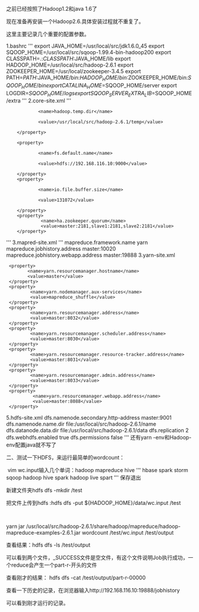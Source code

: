 之前已经按照了Hadoop1.2和java 1.6了

现在准备再安装一个Hadoop2.6.具体安装过程就不重复了。

这里主要记录几个重要的配置参数。

1.bashrc
'''
export JAVA_HOME=/usr/local/src/jdk1.6.0_45
export SQOOP_HOME=/usr/local/src/sqoop-1.99.4-bin-hadoop200
export CLASSPATH=.:$CLASSPATH:$JAVA_HOME/lib
export HADOOP_HOME=/usr/local/src/hadoop-2.6.1
export ZOOKEEPER_HOME=/usr/local/zookeeper-3.4.5
export PATH=$PATH:$JAVA_HOME/bin:$HADOOP_HOME/bin:$ZOOKEEPER_HOME/bin:$SQOOP_HOME/bin
export CATALINA_HOME=$SQOOP_HOME/server
export LOGDIR=$SQOOP_HOME/logs
export SQOOP_SERVER_EXTRA_LIB=$SQOOP_HOME/extra
'''
2.core-site.xml
'''
<configuration>
        <property>
 
                <name>hadoop.temp.dir</name>
 
                <value>/usr/local/src/hadoop-2.6.1/temp</value>
 
        </property>
 
        <property>
 
                <name>fs.default.name</name>
 
                <value>hdfs://192.168.116.10:9000</value>
 
        </property>
        <property>
 
                <name>io.file.buffer.size</name>
 
                <value>131072</value>
 
        </property>
        <property>
                 <name>ha.zookeeper.quorum</name>
                 <value>master:2181,slave1:2181,slave2:2181</value>
        </property>
</configuration>
'''
3.mapred-site.xml
'''
 
<configuration>
<property>
<name>mapreduce.framework.name</name>
<value>yarn</value>
</property>
 
 
<property>
<name>mapreduce.jobhistory.address</name>
<value>master:10020</value>
</property>
 
 
<property>
<name>mapreduce.jobhistory.webapp.address</name>
<value>master:19888</value>
</property>
</configuration>
3.yarn-site.xml

<configuration>
 
<!-- Site specific YARN configuration properties -->
     <property>
            <name>yarn.resourcemanager.hostname</name>
            <value>master</value>
     </property>
     <property>
             <name>yarn.nodemanager.aux-services</name>
             <value>mapreduce_shuffle</value>
     </property>
     <property>
             <name>yarn.resourcemanager.address</name>
             <value>master:8032</value>
     </property>
     <property>
             <name>yarn.resourcemanager.scheduler.address</name>
             <value>master:8030</value>
     </property>
     <property>
             <name>yarn.resourcemanager.resource-tracker.address</name>
             <value>master:8031</value>
     </property>
     <property>
             <name>yarn.resourcemanager.admin.address</name>
             <value>master:8033</value>
     </property>
     <property>
              <name>yarn.resourcemanager.webapp.address</name>
              <value>master:8088</value>
     </property>
</configuration>
5.hdfs-site.xml

<configuration>
<property>
<name>dfs.namenode.secondary.http-address</name>
<value>master:9001</value>
</property>
 
 
<property>
<name>dfs.namenode.name.dir</name>
<value>file:/usr/local/src/hadoop-2.6.1/name</value>
</property>
 
 
<property>
<name>dfs.datanode.data.dir</name>
<value>file:/usr/local/src/hadoop-2.6.1/data</value>
</property>
 
 
<property>
<name>dfs.replication</name>
<value>2</value>
</property>
 
 
<property>
<name>dfs.webhdfs.enabled</name>
<value>true</value>
</property>
 
 
<property>
<name>dfs.permissions</name>
<value>false</value>
</property>
 
 
</configuration>
'''
还有yarn -env和Hadoop-env配置java就不写了

二、测试一下HDFS，来运行最简单的wordcount：

 vim wc.input输入几个单词：hadoop mapreduce hive
 '''
hbase spark storm
sqoop hadoop hive
spark hadoop
live spart
'''
保存退出

新建文件夹hdfs dfs -mkdir /test

把文件上传到hdfs :hdfs dfs -put ${HADOOP_HOME}/data/wc.input /test

 

yarn jar /usr/local/src/hadoop-2.6.1/share/hadoop/mapreduce/hadoop-mapreduce-examples-2.6.1.jar wordcount /test/wc.input /test/output



查看结果：hdfs dfs -ls /test/output

可以看到两个文件，_SUCCESS文件是空文件，有这个文件说明Job执行成功，一个reduce会产生一个part-r-开头的文件



查看刚才的结果： hdfs dfs -cat /test/output/part-r-00000



查看一下历史的记录，在浏览器输入http://192.168.116.10:19888/jobhistory

可以看到刚才运行的记录。



